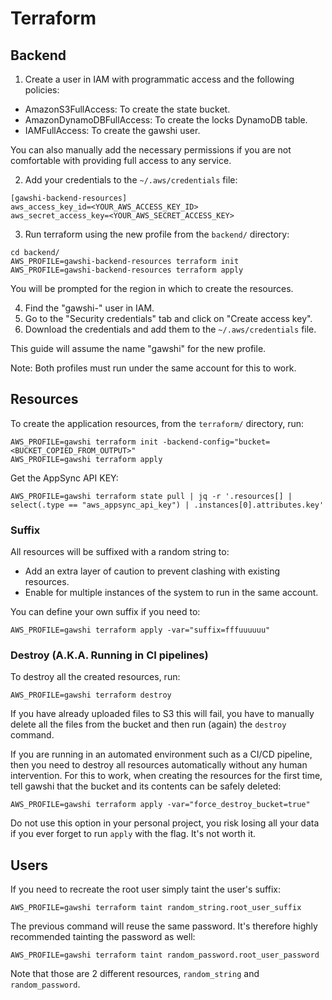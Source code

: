 Terraform
=========

Backend
-------

1. Create a user in IAM with programmatic access and the following policies:
  * AmazonS3FullAccess: To create the state bucket.
  * AmazonDynamoDBFullAccess: To create the locks DynamoDB table.
  * IAMFullAccess: To create the gawshi user.

You can also manually add the necessary permissions if you are not comfortable
with providing full access to any service.

2. Add your credentials to the `~/.aws/credentials` file:

```
[gawshi-backend-resources]
aws_access_key_id=<YOUR_AWS_ACCESS_KEY_ID>
aws_secret_access_key=<YOUR_AWS_SECRET_ACCESS_KEY>
```

3. Run terraform using the new profile from the `backend/` directory:
```
cd backend/
AWS_PROFILE=gawshi-backend-resources terraform init
AWS_PROFILE=gawshi-backend-resources terraform apply
```

You will be prompted for the region in which to create the resources.

4. Find the "gawshi-<suffix>" user in IAM.
5. Go to the "Security credentials" tab and click on "Create access key".
5. Download the credentials and add them to the `~/.aws/credentials` file.

This guide will assume the name "gawshi" for the new profile.

Note: Both profiles must run under the same account for this to work.

Resources
---------

To create the application resources, from the `terraform/` directory, run:
```
AWS_PROFILE=gawshi terraform init -backend-config="bucket=<BUCKET_COPIED_FROM_OUTPUT>"
AWS_PROFILE=gawshi terraform apply
```

Get the AppSync API KEY:
```
AWS_PROFILE=gawshi terraform state pull | jq -r '.resources[] | select(.type == "aws_appsync_api_key") | .instances[0].attributes.key'
```

### Suffix

All resources will be suffixed with a random string to:
* Add an extra layer of caution to prevent clashing with existing resources.
* Enable for multiple instances of the system to run in the same account.

You can define your own suffix if you need to:

```
AWS_PROFILE=gawshi terraform apply -var="suffix=fffuuuuuu"
```

### Destroy (A.K.A. Running in CI pipelines)

To destroy all the created resources, run:

```
AWS_PROFILE=gawshi terraform destroy
```

If you have already uploaded files to S3 this will fail, you have to manually
delete all the files from the bucket and then run (again) the `destroy` command.

If you are running in an automated environment such as a CI/CD pipeline, then
you need to destroy all resources automatically without any human intervention.
For this to work, when creating the resources for the first time, tell gawshi
that the bucket and its contents can be safely deleted:

```
AWS_PROFILE=gawshi terraform apply -var="force_destroy_bucket=true"
```

Do not use this option in your personal project, you risk losing all your data
if you ever forget to run `apply` with the flag. It's not worth it.

Users
-----

If you need to recreate the root user simply taint the user's suffix:
```
AWS_PROFILE=gawshi terraform taint random_string.root_user_suffix
```

The previous command will reuse the same password. It's therefore highly
recommended tainting the password as well:
```
AWS_PROFILE=gawshi terraform taint random_password.root_user_password
```

Note that those are 2 different resources, `random_string` and
`random_password`.
